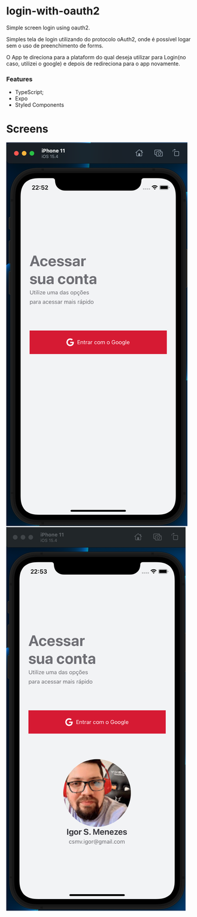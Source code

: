 # login-with-oauth2
Simple screen login using oauth2.

Simples tela de login utilizando do protocolo oAuth2, onde é possível logar sem o uso de preenchimento
de forms. 

O App te direciona para a plataform do qual deseja utilizar para Login(no caso, utilizei o google) e depois de redireciona
para o app novamente. 

### Features

- TypeScript;
- Expo
- Styled Components

# Screens

![](https://github.com/ismv00/login-with-oauth2/blob/Main/screensApp/initial.png)
![](https://github.com/ismv00/login-with-oauth2/blob/Main/screensApp/login.png)
